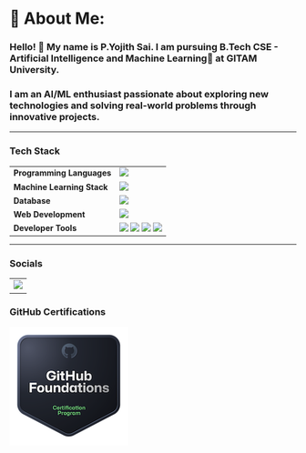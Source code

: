 # 💫 About Me:
### Hello! 👋 My name is P.Yojith Sai. I am pursuing B.Tech CSE - Artificial Intelligence and Machine Learning🤖 at GITAM University.
### I am an AI/ML enthusiast passionate about exploring new technologies and solving real-world problems through innovative projects.

<hr>

<h3 align='left'>Tech Stack</h3>
<table>
	<tr>
		<td><strong>Programming Languages</strong></td>
		<td><img height=40 src="https://skillicons.dev/icons?i=python,c,java&theme=dark"></td>
	</tr>
	<tr>
		<td><strong>Machine Learning Stack</strong></td>
		<td>
			<img height=40 src="https://skillicons.dev/icons?i=scikitlearn,tensorflow,opencv&theme=dark">
		</td>
	</tr>
	<tr>
		<td><strong>Database</strong></td>
		<td><img height=40 src="https://skillicons.dev/icons?i=mysql&theme=dark"></td>
	</tr>
	<tr>
		<td><strong>Web Development</strong></td>
		<td><img height=40 src="https://skillicons.dev/icons?i=html,css,js&theme=dark"></td>
	</tr>
	<tr>
		<td><strong>Developer Tools</strong></td>
		<td><img height=40 src="https://skillicons.dev/icons?i=git,github&theme=dark">
			<img height="40" src="https://upload.wikimedia.org/wikipedia/commons/d/d0/Google_Colaboratory_SVG_Logo.svg">
			<img height="40" src="https://upload.wikimedia.org/wikipedia/commons/7/7c/Kaggle_logo.png">
			<img height="40" src="https://skillicons.dev/icons?i=vscode,flutter,androidstudio&theme=dark">
        </td>
	</tr>
</table>
<hr>

### Socials

<table>
	<td><a href="https://www.linkedin.com/in/pavuluriyojithsai"><img height=40 src="https://skillicons.dev/icons?i=linkedin&theme=dark"></a></td>
</table>

### GitHub Certifications 
[![Foundations](./github-foundations.png)](https://www.credly.com/go/wzhRIzAD)
